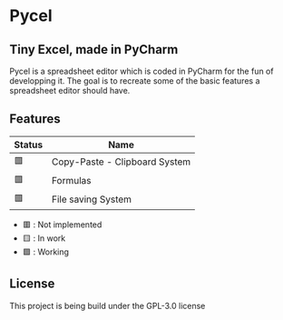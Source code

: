# Pycel
## Tiny Excel, made in PyCharm

Pycel is a spreadsheet editor which is coded in PyCharm for the fun of developping it.
The goal is to recreate some of the basic features a spreadsheet editor should have.

## Features


| Status | Name |
| ------ | ------ |
| 🟥 | Copy-Paste - Clipboard System
| 🟥 | Formulas
| 🟥 | File saving System |
- 🟥 : Not implemented
- 🟨 : In work
- 🟩 : Working



## License

This project is being build under the GPL-3.0 license
